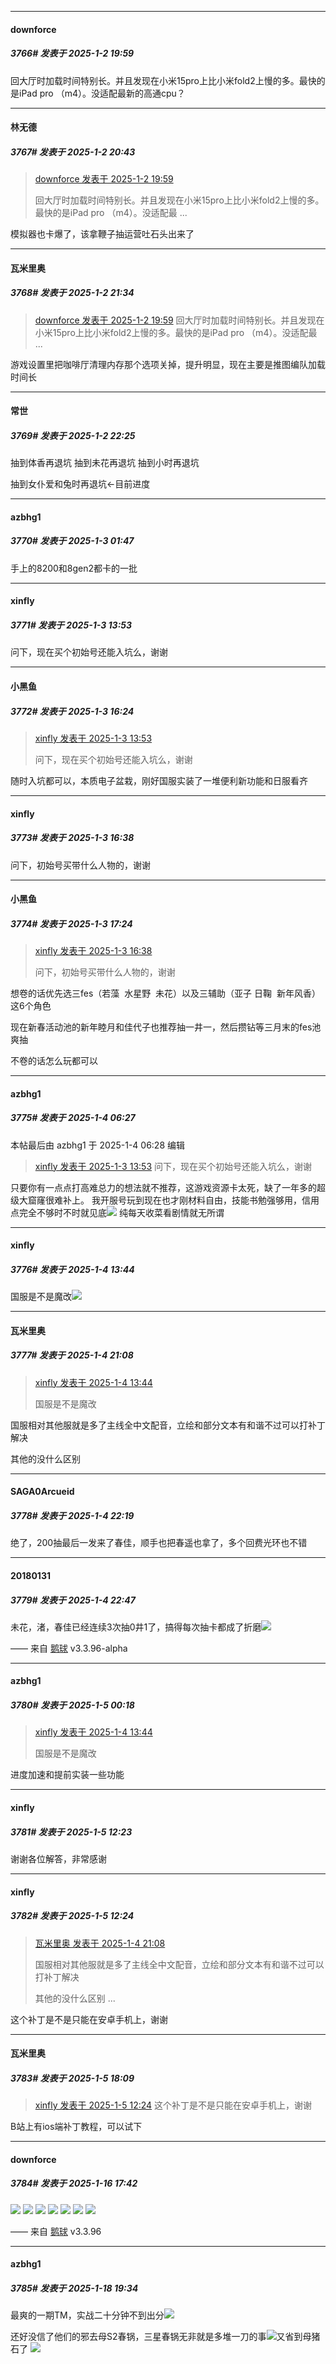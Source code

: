 ﻿
*****

####  downforce  
##### 3766#       发表于 2025-1-2 19:59

回大厅时加载时间特别长。并且发现在小米15pro上比小米fold2上慢的多。最快的是iPad pro （m4）。没适配最新的高通cpu？


*****

####  林无德  
##### 3767#       发表于 2025-1-2 20:43

<blockquote><a href="httphttps://bbs.saraba1st.com/2b/forum.php?mod=redirect&amp;goto=findpost&amp;pid=67088721&amp;ptid=2125110" target="_blank">downforce 发表于 2025-1-2 19:59</a>

回大厅时加载时间特别长。并且发现在小米15pro上比小米fold2上慢的多。最快的是iPad pro （m4）。没适配最 ...</blockquote>
模拟器也卡爆了，该拿鞭子抽运营吐石头出来了


*****

####  瓦米里奥  
##### 3768#       发表于 2025-1-2 21:34

<blockquote><a href="httphttps://bbs.saraba1st.com/2b/forum.php?mod=redirect&amp;goto=findpost&amp;pid=67088721&amp;ptid=2125110" target="_blank">downforce 发表于 2025-1-2 19:59</a>
回大厅时加载时间特别长。并且发现在小米15pro上比小米fold2上慢的多。最快的是iPad pro （m4）。没适配最 ...</blockquote>
游戏设置里把咖啡厅清理内存那个选项关掉，提升明显，现在主要是推图编队加载时间长


*****

####  常世  
##### 3769#       发表于 2025-1-2 22:25

抽到体香再退坑
抽到未花再退坑
抽到小时再退坑

抽到女仆爱和兔时再退坑←目前进度


*****

####  azbhg1  
##### 3770#       发表于 2025-1-3 01:47

手上的8200和8gen2都卡的一批


*****

####  xinfly  
##### 3771#       发表于 2025-1-3 13:53

问下，现在买个初始号还能入坑么，谢谢


*****

####  小黑鱼  
##### 3772#       发表于 2025-1-3 16:24

<blockquote><a href="httphttps://bbs.saraba1st.com/2b/forum.php?mod=redirect&amp;goto=findpost&amp;pid=67094796&amp;ptid=2125110" target="_blank">xinfly 发表于 2025-1-3 13:53</a>

问下，现在买个初始号还能入坑么，谢谢</blockquote>
随时入坑都可以，本质电子盆栽，刚好国服实装了一堆便利新功能和日服看齐


*****

####  xinfly  
##### 3773#       发表于 2025-1-3 16:38

问下，初始号买带什么人物的，谢谢


*****

####  小黑鱼  
##### 3774#       发表于 2025-1-3 17:24

<blockquote><a href="httphttps://bbs.saraba1st.com/2b/forum.php?mod=redirect&amp;goto=findpost&amp;pid=67096272&amp;ptid=2125110" target="_blank">xinfly 发表于 2025-1-3 16:38</a>

问下，初始号买带什么人物的，谢谢</blockquote>
想卷的话优先选三fes（若藻  水星野  未花）以及三辅助（亚子 日鞠  新年风香）这6个角色

现在新春活动池的新年睦月和佳代子也推荐抽一井一，然后攒钻等三月末的fes池爽抽

不卷的话怎么玩都可以


*****

####  azbhg1  
##### 3775#       发表于 2025-1-4 06:27

 本帖最后由 azbhg1 于 2025-1-4 06:28 编辑 
<blockquote><a href="httphttps://bbs.saraba1st.com/2b/forum.php?mod=redirect&amp;goto=findpost&amp;pid=67094796&amp;ptid=2125110" target="_blank">xinfly 发表于 2025-1-3 13:53</a>
问下，现在买个初始号还能入坑么，谢谢</blockquote>
只要你有一点点打高难总力的想法就不推荐，这游戏资源卡太死，缺了一年多的超级大窟窿很难补上。
我开服号玩到现在也才刚材料自由，技能书勉强够用，信用点完全不够时不时就见底<img src="https://static.saraba1st.com/image/smiley/face2017/018.png" referrerpolicy="no-referrer">
纯每天收菜看剧情就无所谓


*****

####  xinfly  
##### 3776#       发表于 2025-1-4 13:44

国服是不是魔改<img src="https://static.saraba1st.com/image/smiley/face2017/018.png" referrerpolicy="no-referrer">


*****

####  瓦米里奥  
##### 3777#       发表于 2025-1-4 21:08

<blockquote><a href="httphttps://bbs.saraba1st.com/2b/forum.php?mod=redirect&amp;goto=findpost&amp;pid=67101074&amp;ptid=2125110" target="_blank">xinfly 发表于 2025-1-4 13:44</a>

国服是不是魔改</blockquote>
国服相对其他服就是多了主线全中文配音，立绘和部分文本有和谐不过可以打补丁解决

其他的没什么区别


*****

####  SAGA0Arcueid  
##### 3778#       发表于 2025-1-4 22:19

绝了，200抽最后一发来了春佳，顺手也把春遥也拿了，多个回费光环也不错


*****

####  20180131  
##### 3779#       发表于 2025-1-4 22:47

未花，渚，春佳已经连续3次抽0井1了，搞得每次抽卡都成了折磨<img src="https://static.saraba1st.com/image/smiley/face2017/001.png" referrerpolicy="no-referrer">

—— 来自 [鹅球](https://www.pgyer.com/xfPejhuq) v3.3.96-alpha


*****

####  azbhg1  
##### 3780#       发表于 2025-1-5 00:18

<blockquote><a href="httphttps://bbs.saraba1st.com/2b/forum.php?mod=redirect&amp;goto=findpost&amp;pid=67101074&amp;ptid=2125110" target="_blank">xinfly 发表于 2025-1-4 13:44</a>

国服是不是魔改</blockquote>
进度加速和提前实装一些功能


*****

####  xinfly  
##### 3781#       发表于 2025-1-5 12:23

谢谢各位解答，非常感谢

*****

####  xinfly  
##### 3782#       发表于 2025-1-5 12:24

<blockquote><a href="httphttps://bbs.saraba1st.com/2b/forum.php?mod=redirect&amp;goto=findpost&amp;pid=67103452&amp;ptid=2125110" target="_blank">瓦米里奥 发表于 2025-1-4 21:08</a>

国服相对其他服就是多了主线全中文配音，立绘和部分文本有和谐不过可以打补丁解决

其他的没什么区别 ...</blockquote>
这个补丁是不是只能在安卓手机上，谢谢


*****

####  瓦米里奥  
##### 3783#       发表于 2025-1-5 18:09

<blockquote><a href="httphttps://bbs.saraba1st.com/2b/forum.php?mod=redirect&amp;goto=findpost&amp;pid=67106577&amp;ptid=2125110" target="_blank">xinfly 发表于 2025-1-5 12:24</a>
这个补丁是不是只能在安卓手机上，谢谢</blockquote>
B站上有ios端补丁教程，可以试下

*****

####  downforce  
##### 3784#       发表于 2025-1-16 17:42

<img src="https://p.sda1.dev/21/c5ad9f46b682ccea83e610c35e85b8f0/image.jpg" referrerpolicy="no-referrer">
<img src="https://p.sda1.dev/21/0480120a7b425a1355cfca46f1fe4ec6/image.jpg" referrerpolicy="no-referrer">
<img src="https://p.sda1.dev/21/2ef123bcd5e13738e5b074b4d3f873cd/image.jpg" referrerpolicy="no-referrer">
<img src="https://p.sda1.dev/21/3652a5f327ab4cb69e78b51ba5703cbf/image.jpg" referrerpolicy="no-referrer">
<img src="https://p.sda1.dev/21/435bcf5d1ab419427fdb7e9e18229ade/image.jpg" referrerpolicy="no-referrer">
<img src="https://p.sda1.dev/21/56940853c3a2dca77a4bf5673c1235cc/image.jpg" referrerpolicy="no-referrer">
<img src="https://p.sda1.dev/21/bfe90612e0c673edbf5568117f58adfc/image.jpg" referrerpolicy="no-referrer">

—— 来自 [鹅球](https://www.pgyer.com/GcUxKd4w) v3.3.96


*****

####  azbhg1  
##### 3785#       发表于 2025-1-18 19:34

最爽的一期TM，实战二十分钟不到出分<img src="https://static.saraba1st.com/image/smiley/face2017/067.png" referrerpolicy="no-referrer">

还好没信了他们的邪去母S2春锅，三星春锅无非就是多堆一刀的事<img src="https://static.saraba1st.com/image/smiley/face2017/049.png" referrerpolicy="no-referrer">又省到母猪石了
<img src="https://p.sda1.dev/21/3d324be83e03516b8777e379aa6c67d5/MuMuPlayer_1SZO0cjUSl.png" referrerpolicy="no-referrer">


